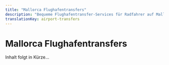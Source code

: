 ```yaml
---
title: "Mallorca Flughafentransfers"
description: "Bequeme Flughafentransfer-Services für Radfahrer auf Mallorca"
translationKey: airport-transfers
---
```


# Mallorca Flughafentransfers

Inhalt folgt in Kürze...
